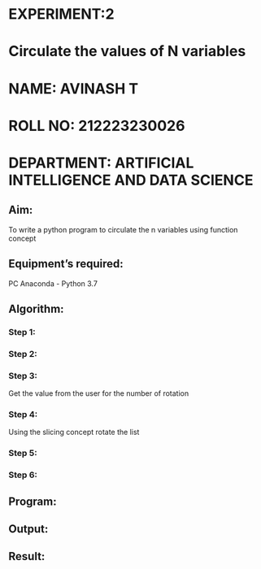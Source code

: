 # EXPERIMENT:2
# Circulate the values of N variables
# NAME: AVINASH T
# ROLL NO: 212223230026
# DEPARTMENT: ARTIFICIAL INTELLIGENCE AND DATA SCIENCE
## Aim:
To write a python program to circulate the n variables using function concept
## Equipment’s required:
PC
Anaconda - Python 3.7
## Algorithm: 
### Step 1: 

### Step 2: 

### Step 3: 
Get the value from the user for the number of rotation
### Step 4: 
Using the slicing concept rotate the list
### Step 5: 

### Step 6: 

## Program:

## Output:

## Result:
